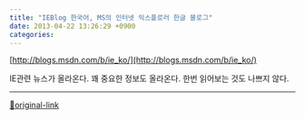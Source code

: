 ```yaml
---
title: "IEBlog 한국어, MS의 인터넷 익스플로러 한글 블로그"
date: 2013-04-22 13:26:29 +0900
categories: 
---
```

  

[http://blogs.msdn.com/b/ie_ko/](http://blogs.msdn.com/b/ie_ko/)  

IE관련 뉴스가 올라온다.
꽤 중요한 정보도 올라온다.
한번 읽어보는 것도 나쁘지 않다.




***
[🔗original-link](http://www.mins01.com/mh/tech/read/825)